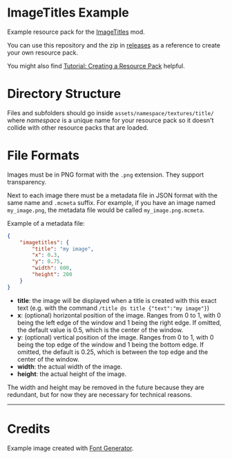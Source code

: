 # ImageTitles Example
Example resource pack for the [ImageTitles](https://github.com/alejandrocoria/ImageTitles) mod.

You can use this repository and the zip in [releases](https://github.com/alejandrocoria/ImageTitles-Example/releases) as a reference to create your own resource pack.

You might also find [Tutorial: Creating a Resource Pack](https://minecraft.wiki/w/Tutorial:Creating_a_resource_pack) helpful.

# Directory Structure
Files and subfolders should go inside `assets/namespace/textures/title/` where *namespace* is a unique name for your resource pack so it doesn't collide with other resource packs that are loaded.

# File Formats
Images must be in PNG format with the `.png` extension. They support transparency.

Next to each image there must be a metadata file in JSON format with the same name and `.mcmeta` suffix. For example, if you have an image named `my_image.png`, the metadata file would be called `my_image.png.mcmeta`.

Example of a metadata file:
```JSON
{
    "imagetitles": {
	    "title": "my image",
	    "x": 0.3,
	    "y": 0.75,
	    "width": 600,
	    "height": 200
	}
}
```

* **title**: the image will be displayed when a title is created with this exact text (e.g. with the command `/title @s title {"text":"my image"}`)
* **x**: (optional) horizontal position of the image. Ranges from 0 to 1, with 0 being the left edge of the window and 1 being the right edge. If omitted, the default value is 0.5, which is the center of the window.
* **y**: (optional) vertical position of the image. Ranges from 0 to 1, with 0 being the top edge of the window and 1 being the bottom edge. If omitted, the default is 0.25, which is between the top edge and the center of the window.
* **width**: the actual width of the image.
* **height**: the actual height of the image.

The width and height may be removed in the future because they are redundant, but for now they are necessary for technical reasons.

---
# Credits
Example image created with [Font Generator](https://www.textstudio.com/).
